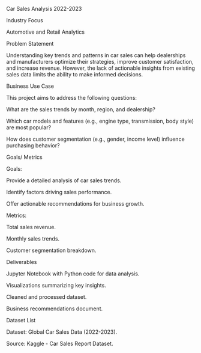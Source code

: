 Car Sales Analysis 2022-2023

Industry Focus

Automotive and Retail Analytics

Problem Statement

Understanding key trends and patterns in car sales can help dealerships and manufacturers optimize their strategies, improve customer satisfaction, and increase revenue. However, the lack of actionable insights from existing sales data limits the ability to make informed decisions.

Business Use Case

This project aims to address the following questions:

What are the sales trends by month, region, and dealership?

Which car models and features (e.g., engine type, transmission, body style) are most popular?

How does customer segmentation (e.g., gender, income level) influence purchasing behavior?

Goals/ Metrics

Goals:

Provide a detailed analysis of car sales trends.

Identify factors driving sales performance.

Offer actionable recommendations for business growth.

Metrics:

Total sales revenue.

Monthly sales trends.

Customer segmentation breakdown.

Deliverables

Jupyter Notebook with Python code for data analysis.

Visualizations summarizing key insights.

Cleaned and processed dataset.

Business recommendations document.

Dataset List

Dataset: Global Car Sales Data (2022-2023).

Source: Kaggle - Car Sales Report Dataset.
